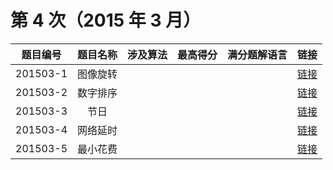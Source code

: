 # 第 4 次（2015 年 3 月）


| 题目编号 | 题目名称 | 涉及算法 | 最高得分 | 满分题解语言 | 链接 | 
| :-: | :-: | :-: | :-: | :-: | :-: |
| 201503-1 | 图像旋转 |  |  |  |  [链接](1\index.md) | 
| 201503-2 | 数字排序 |  |  |  |  [链接](2\index.md) | 
| 201503-3 | 节日 |  |  |  |  [链接](3\index.md) | 
| 201503-4 | 网络延时 |  |  |  |  [链接](4\index.md) | 
| 201503-5 | 最小花费 |  |  |  |  [链接](5\index.md) | 
